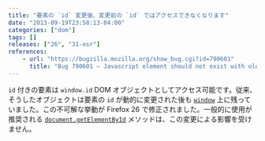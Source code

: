 ```yaml
---
title: "要素の `id` 変更後、変更前の `id` ではアクセスできなくなります"
date: "2013-09-19T23:58:13-04:00"
categories: ["dom"]
tags: []
releases: ["26", "31-esr"]
references:
    - url: "https://bugzilla.mozilla.org/show_bug.cgi?id=790601"
      title: "Bug 790601 – Javascript element should not exist with old id"
---
```

`id` 付きの要素は `window.id` DOM オブジェクトとしてアクセス可能です。従来、そうしたオブジェクトは要素の `id` が動的に変更された後も [`window`](https://developer.mozilla.org/docs/Web/API/window) 上に残っていました。この不可解な挙動が Firefox 26 で修正されました。一般的に使用が推奨される [`document.getElementById`](https://developer.mozilla.org/docs/Web/API/document.getElementById) メソッドは、この変更による影響を受けません。
